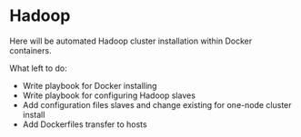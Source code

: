 # Hadoop

Here will be automated Hadoop cluster installation within Docker containers.

What left to do:

- Write playbook for Docker installing
- Write playbook for configuring Hadoop slaves
- Add configuration files slaves and change existing for one-node cluster install
- Add Dockerfiles transfer to hosts
